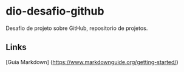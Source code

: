 # dio-desafio-github
Desafio de projeto sobre GitHub, repositorio de projetos.

## Links
[Guia Markdown] (https://www.markdownguide.org/getting-started/)
